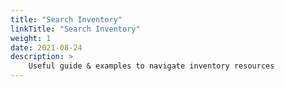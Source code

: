 ```yaml
---
title: "Search Inventory"
linkTitle: "Search Inventory"
weight: 1
date: 2021-08-24
description: >
    Useful guide & examples to navigate inventory resources
---
```


